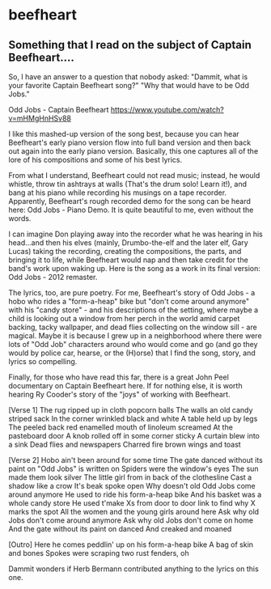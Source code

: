 # beefheart
Something that I read on the subject of Captain Beefheart....
---
So, I have an answer to a question that nobody asked: "Dammit, what is your favorite Captain Beefheart song?"  "Why that would have to be Odd Jobs."
 
Odd Jobs - Captain Beefheart
https://www.youtube.com/watch?v=mHMgHnHSv88
 
I like this mashed-up version of the song best, because you can hear Beefheart's early piano version flow into full band version and then back out again into the early piano version. Basically, this one captures all of the lore of his compositions and some of his best lyrics. 
 
From what I understand, Beefheart could not read music; instead, he would whistle, throw tin ashtrays at walls (That's the drum solo! Learn it!), and bang at his piano while recording his musings on a tape recorder. Apparently, Beefheart's rough recorded demo for the song can be heard here: Odd Jobs - Piano Demo. It is quite beautiful to me, even without the words. 
 
I can imagine Don playing away into the recorder what he was hearing in his head...and then his elves (mainly, Drumbo-the-elf and the later elf, Gary Lucas) taking the recording, creating the compositions, the parts, and bringing it to life, while Beefheart would nap and then take credit for the band's work upon waking up. Here is the song as a work in its final version: Odd Jobs - 2012 remaster. 
 
The lyrics, too, are pure poetry. For me, Beefheart's story of Odd Jobs - a hobo who rides a "form-a-heap" bike but "don't come around anymore" with his "candy store" - and his descriptions of the setting, where maybe a child is looking out a window from her perch in the world amid carpet backing, tacky wallpaper, and dead flies collecting on the window sill - are magical.  Maybe it is because I grew up in a neighborhood where there were lots of "Odd Job" characters around who would come and go (and go they would by police car, hearse, or the (H)orse) that I find the song, story, and lyrics so compelling. 
 
Finally, for those who have read this far, there is a great John Peel documentary on Captain Beefheart here. If for nothing else, it is worth hearing Ry Cooder's story of the "joys" of working with Beefheart.
 
[Verse 1]
The rug ripped up in cloth popcorn balls
The walls an old candy striped sack
In the corner wrinkled black and white
A table held up by legs
The peeled back red enamelled mouth of linoleum screamed
At the pasteboard door
A knob rolled off in some corner sticky
A curtain blew into a sink
Dead flies and newspapers
Charred fire brown wings and toast

[Verse 2]
Hobo ain't been around for some time
The gate danced without its paint on
"Odd Jobs" is written on
Spiders were the window's eyes
The sun made them look silver
The little girl from in back of the clothesline
Cast a shadow like a crow
It's beak spoke open
Why doesn't old Odd Jobs come around anymore
He used to ride his form-a-heap bike
And his basket was a whole candy store
He used t'make Xs from door to door link to find why X marks the spot
All the women and the young girls around here
Ask why old Jobs don't come around anymore
Ask why old Jobs don't come on home
And the gate without its paint on danced
And creaked and moaned

[Outro]
Here he comes peddlin' up on his form-a-heap bike
A bag of skin and bones
Spokes were scraping two rust fenders, oh
 
Dammit wonders if Herb Bermann contributed anything to the lyrics on this one.
